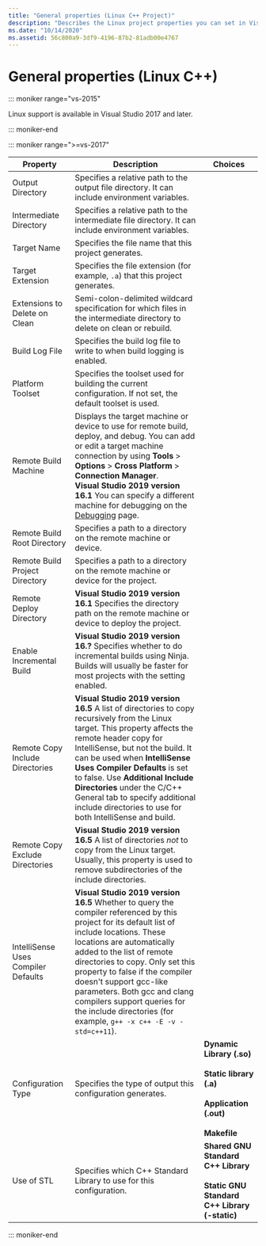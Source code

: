 ```yaml
---
title: "General properties (Linux C++ Project)"
description: "Describes the Linux project properties you can set in Visual Studio on the General properties page."
ms.date: "10/14/2020"
ms.assetid: 56c800a9-3df9-4196-87b2-81adb00e4767
---
```

# General properties (Linux C++)

::: moniker range="vs-2015"

Linux support is available in Visual Studio 2017 and later.

::: moniker-end

::: moniker range=">=vs-2017"

| Property | Description | Choices |
|--|--|--|
| Output Directory | Specifies a relative path to the output file directory. It can include environment variables. |
| Intermediate Directory | Specifies a relative path to the intermediate file directory. It can include environment variables. |
| Target Name | Specifies the file name that this project generates. |
| Target Extension | Specifies the file extension (for example, `.a`) that this project generates. |
| Extensions to Delete on Clean | Semi-colon-delimited wildcard specification for which files in the intermediate directory to delete on clean or rebuild. |
| Build Log File | Specifies the build log file to write to when build logging is enabled. |
| Platform Toolset | Specifies the toolset used for building the current configuration. If not set, the default toolset is used. |
| Remote Build Machine | Displays the target machine or device to use for remote build, deploy, and debug. You can add or edit a target machine connection by using **Tools** > **Options** > **Cross Platform** > **Connection Manager**.<br /> **Visual Studio 2019 version 16.1** You can specify a different machine for debugging on the [Debugging](debugging-linux.md) page. |
| Remote Build Root Directory | Specifies a path to a directory on the remote machine or device. |
| Remote Build Project Directory | Specifies a path to a directory on the remote machine or device for the project. |
| Remote Deploy Directory | **Visual Studio 2019 version 16.1** Specifies the directory path on the remote machine or device to deploy the project. |
| Enable Incremental Build | **Visual Studio 2019 version 16.?** Specifies whether to do incremental builds using Ninja. Builds will usually be faster for most projects with the setting enabled. | 
| Remote Copy Include Directories | **Visual Studio 2019 version 16.5**  A list of directories to copy recursively from the Linux target. This property affects the remote header copy for IntelliSense, but not the build. It can be used when **IntelliSense Uses Compiler Defaults** is set to false. Use **Additional Include Directories** under the C/C++ General tab to specify additional include directories to use for both IntelliSense and build. |
| Remote Copy Exclude Directories | **Visual Studio 2019 version 16.5** A list of directories *not* to copy from the Linux target. Usually, this property is used to remove subdirectories of the include directories. |
| IntelliSense Uses Compiler Defaults | **Visual Studio 2019 version 16.5** Whether to query the compiler referenced by this project for its default list of include locations. These locations are automatically added to the list of remote directories to copy. Only set this property to false if the compiler doesn't support gcc-like parameters. Both gcc and clang compilers support queries for the include directories (for example, `g++ -x c++ -E -v -std=c++11`). |
| Configuration Type | Specifies the type of output this configuration generates. | **Dynamic Library (.so)**<br/><br/>**Static library (.a)**<br/><br/>**Application (.out)**<br/><br/>**Makefile** |
| Use of STL | Specifies which C++ Standard Library to use for this configuration. | **Shared GNU Standard C++ Library**<br/><br/>**Static GNU Standard C++ Library (-static)** |

::: moniker-end
